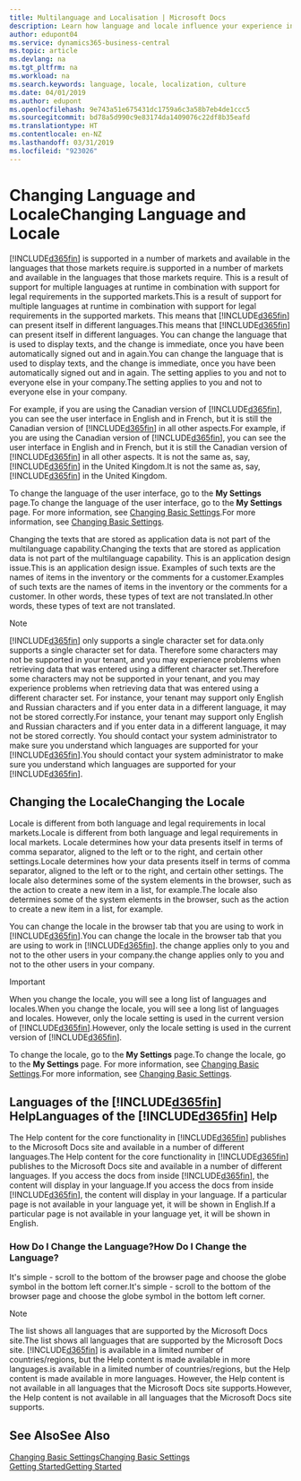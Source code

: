 ```yaml
---
title: Multilanguage and Localisation | Microsoft Docs
description: Learn how language and locale influence your experience in Business Central.
author: edupont04
ms.service: dynamics365-business-central
ms.topic: article
ms.devlang: na
ms.tgt_pltfrm: na
ms.workload: na
ms.search.keywords: language, locale, localization, culture
ms.date: 04/01/2019
ms.author: edupont
ms.openlocfilehash: 9e743a51e675431dc1759a6c3a58b7eb4de1ccc5
ms.sourcegitcommit: bd78a5d990c9e83174da1409076c22df8b35eafd
ms.translationtype: HT
ms.contentlocale: en-NZ
ms.lasthandoff: 03/31/2019
ms.locfileid: "923026"
---
```

# <a name="changing-language-and-locale"></a><span data-ttu-id="a7e12-103">Changing Language and Locale</span><span class="sxs-lookup"><span data-stu-id="a7e12-103">Changing Language and Locale</span></span>

[!INCLUDE[d365fin](includes/d365fin_md.md)] <span data-ttu-id="a7e12-104">is supported in a number of markets and available in the languages that those markets require.</span><span class="sxs-lookup"><span data-stu-id="a7e12-104">is supported in a number of markets and available in the languages that those markets require.</span></span> <span data-ttu-id="a7e12-105">This is a result of support for multiple languages at runtime in combination with support for legal requirements in the supported markets.</span><span class="sxs-lookup"><span data-stu-id="a7e12-105">This is a result of support for multiple languages at runtime in combination with support for legal requirements in the supported markets.</span></span> <span data-ttu-id="a7e12-106">This means that [!INCLUDE[d365fin](includes/d365fin_md.md)] can present itself in different languages.</span><span class="sxs-lookup"><span data-stu-id="a7e12-106">This means that [!INCLUDE[d365fin](includes/d365fin_md.md)] can present itself in different languages.</span></span> <span data-ttu-id="a7e12-107">You can change the language that is used to display texts, and the change is immediate, once you have been automatically signed out and in again.</span><span class="sxs-lookup"><span data-stu-id="a7e12-107">You can change the language that is used to display texts, and the change is immediate, once you have been automatically signed out and in again.</span></span> <span data-ttu-id="a7e12-108">The setting applies to you and not to everyone else in your company.</span><span class="sxs-lookup"><span data-stu-id="a7e12-108">The setting applies to you and not to everyone else in your company.</span></span>  

<span data-ttu-id="a7e12-109">For example, if you are using the Canadian version of [!INCLUDE[d365fin](includes/d365fin_md.md)], you can see the user interface in English and in French, but it is still the Canadian version of [!INCLUDE[d365fin](includes/d365fin_md.md)] in all other aspects.</span><span class="sxs-lookup"><span data-stu-id="a7e12-109">For example, if you are using the Canadian version of [!INCLUDE[d365fin](includes/d365fin_md.md)], you can see the user interface in English and in French, but it is still the Canadian version of [!INCLUDE[d365fin](includes/d365fin_md.md)] in all other aspects.</span></span> <span data-ttu-id="a7e12-110">It is not the same as, say, [!INCLUDE[d365fin](includes/d365fin_md.md)] in the United Kingdom.</span><span class="sxs-lookup"><span data-stu-id="a7e12-110">It is not the same as, say, [!INCLUDE[d365fin](includes/d365fin_md.md)] in the United Kingdom.</span></span>  

<span data-ttu-id="a7e12-111">To change the language of the user interface, go to the **My Settings** page.</span><span class="sxs-lookup"><span data-stu-id="a7e12-111">To change the language of the user interface, go to the **My Settings** page.</span></span> <span data-ttu-id="a7e12-112">For more information, see [Changing Basic Settings](ui-change-basic-settings.md#language).</span><span class="sxs-lookup"><span data-stu-id="a7e12-112">For more information, see [Changing Basic Settings](ui-change-basic-settings.md#language).</span></span>  

<span data-ttu-id="a7e12-113">Changing the texts that are stored as application data is not part of the multilanguage capability.</span><span class="sxs-lookup"><span data-stu-id="a7e12-113">Changing the texts that are stored as application data is not part of the multilanguage capability.</span></span> <span data-ttu-id="a7e12-114">This is an application design issue.</span><span class="sxs-lookup"><span data-stu-id="a7e12-114">This is an application design issue.</span></span> <span data-ttu-id="a7e12-115">Examples of such texts are the names of items in the inventory or the comments for a customer.</span><span class="sxs-lookup"><span data-stu-id="a7e12-115">Examples of such texts are the names of items in the inventory or the comments for a customer.</span></span> <span data-ttu-id="a7e12-116">In other words, these types of text are not translated.</span><span class="sxs-lookup"><span data-stu-id="a7e12-116">In other words, these types of text are not translated.</span></span>  

> [!NOTE]  
> [!INCLUDE[d365fin](includes/d365fin_md.md)] <span data-ttu-id="a7e12-117">only supports a single character set for data.</span><span class="sxs-lookup"><span data-stu-id="a7e12-117">only supports a single character set for data.</span></span> <span data-ttu-id="a7e12-118">Therefore some characters may not be supported in your tenant, and you may experience problems when retrieving data that was entered using a different character set.</span><span class="sxs-lookup"><span data-stu-id="a7e12-118">Therefore some characters may not be supported in your tenant, and you may experience problems when retrieving data that was entered using a different character set.</span></span> <span data-ttu-id="a7e12-119">For instance, your tenant may support only English and Russian characters and if you enter data in a different language, it may not be stored correctly.</span><span class="sxs-lookup"><span data-stu-id="a7e12-119">For instance, your tenant may support only English and Russian characters and if you enter data in a different language, it may not be stored correctly.</span></span> <span data-ttu-id="a7e12-120">You should contact your system administrator to make sure you understand which languages are supported for your [!INCLUDE[d365fin](includes/d365fin_md.md)].</span><span class="sxs-lookup"><span data-stu-id="a7e12-120">You should contact your system administrator to make sure you understand which languages are supported for your [!INCLUDE[d365fin](includes/d365fin_md.md)].</span></span>  

## <a name="changing-the-locale"></a><span data-ttu-id="a7e12-121">Changing the Locale</span><span class="sxs-lookup"><span data-stu-id="a7e12-121">Changing the Locale</span></span>
<span data-ttu-id="a7e12-122">Locale is different from both language and legal requirements in local markets.</span><span class="sxs-lookup"><span data-stu-id="a7e12-122">Locale is different from both language and legal requirements in local markets.</span></span> <span data-ttu-id="a7e12-123">Locale determines how your data presents itself in terms of comma separator, aligned to the left or to the right, and certain other settings.</span><span class="sxs-lookup"><span data-stu-id="a7e12-123">Locale determines how your data presents itself in terms of comma separator, aligned to the left or to the right, and certain other settings.</span></span> <span data-ttu-id="a7e12-124">The locale also determines some of the system elements in the browser, such as the action to create a new item in a list, for example.</span><span class="sxs-lookup"><span data-stu-id="a7e12-124">The locale also determines some of the system elements in the browser, such as the action to create a new item in a list, for example.</span></span>  

<span data-ttu-id="a7e12-125">You can change the locale in the browser tab that you are using to work in [!INCLUDE[d365fin](includes/d365fin_md.md)].</span><span class="sxs-lookup"><span data-stu-id="a7e12-125">You can change the locale in the browser tab that you are using to work in [!INCLUDE[d365fin](includes/d365fin_md.md)].</span></span> <span data-ttu-id="a7e12-126">the change applies only to you and not to the other users in your company.</span><span class="sxs-lookup"><span data-stu-id="a7e12-126">the change applies only to you and not to the other users in your company.</span></span>  

> [!IMPORTANT]  
>  <span data-ttu-id="a7e12-127">When you change the locale, you will see a long list of languages and locales.</span><span class="sxs-lookup"><span data-stu-id="a7e12-127">When you change the locale, you will see a long list of languages and locales.</span></span> <span data-ttu-id="a7e12-128">However, only the locale setting is used in the current version of [!INCLUDE[d365fin](includes/d365fin_md.md)].</span><span class="sxs-lookup"><span data-stu-id="a7e12-128">However, only the locale setting is used in the current version of [!INCLUDE[d365fin](includes/d365fin_md.md)].</span></span>  

<span data-ttu-id="a7e12-129">To change the locale, go to the **My Settings** page.</span><span class="sxs-lookup"><span data-stu-id="a7e12-129">To change the locale, go to the **My Settings** page.</span></span> <span data-ttu-id="a7e12-130">For more information, see [Changing Basic Settings](ui-change-basic-settings.md).</span><span class="sxs-lookup"><span data-stu-id="a7e12-130">For more information, see [Changing Basic Settings](ui-change-basic-settings.md).</span></span>  

## <a name="languages-of-the-included365finincludesd365finmdmd-help"></a><span data-ttu-id="a7e12-131">Languages of the [!INCLUDE[d365fin](includes/d365fin_md.md)] Help</span><span class="sxs-lookup"><span data-stu-id="a7e12-131">Languages of the [!INCLUDE[d365fin](includes/d365fin_md.md)] Help</span></span>
<span data-ttu-id="a7e12-132">The Help content for the core functionality in [!INCLUDE[d365fin](includes/d365fin_md.md)] publishes to the Microsoft Docs site and available in a number of different languages.</span><span class="sxs-lookup"><span data-stu-id="a7e12-132">The Help content for the core functionality in [!INCLUDE[d365fin](includes/d365fin_md.md)] publishes to the Microsoft Docs site and available in a number of different languages.</span></span> <span data-ttu-id="a7e12-133">If you access the docs from inside [!INCLUDE[d365fin](includes/d365fin_md.md)], the content will display in your language.</span><span class="sxs-lookup"><span data-stu-id="a7e12-133">If you access the docs from inside [!INCLUDE[d365fin](includes/d365fin_md.md)], the content will display in your language.</span></span> <span data-ttu-id="a7e12-134">If a particular page is not available in your language yet, it will be shown in English.</span><span class="sxs-lookup"><span data-stu-id="a7e12-134">If a particular page is not available in your language yet, it will be shown in English.</span></span>

### <a name="how-do-i-change-the-language"></a><span data-ttu-id="a7e12-135">How Do I Change the Language?</span><span class="sxs-lookup"><span data-stu-id="a7e12-135">How Do I Change the Language?</span></span>
<span data-ttu-id="a7e12-136">It's simple - scroll to the bottom of the browser page and choose the globe symbol in the bottom left corner.</span><span class="sxs-lookup"><span data-stu-id="a7e12-136">It's simple - scroll to the bottom of the browser page and choose the globe symbol in the bottom left corner.</span></span>

> [!NOTE]  
> <span data-ttu-id="a7e12-137">The list shows all languages that are supported by the Microsoft Docs site.</span><span class="sxs-lookup"><span data-stu-id="a7e12-137">The list shows all languages that are supported by the Microsoft Docs site.</span></span> [!INCLUDE[d365fin](includes/d365fin_md.md)] <span data-ttu-id="a7e12-138">is available in a limited number of countries/regions, but the Help content is made available in more languages.</span><span class="sxs-lookup"><span data-stu-id="a7e12-138">is available in a limited number of countries/regions, but the Help content is made available in more languages.</span></span> <span data-ttu-id="a7e12-139">However, the Help content is not available in all languages that the Microsoft Docs site supports.</span><span class="sxs-lookup"><span data-stu-id="a7e12-139">However, the Help content is not available in all languages that the Microsoft Docs site supports.</span></span>

## <a name="see-also"></a><span data-ttu-id="a7e12-140">See Also</span><span class="sxs-lookup"><span data-stu-id="a7e12-140">See Also</span></span>  
[<span data-ttu-id="a7e12-141">Changing Basic Settings</span><span class="sxs-lookup"><span data-stu-id="a7e12-141">Changing Basic Settings</span></span>](ui-change-basic-settings.md)  
[<span data-ttu-id="a7e12-142">Getting Started</span><span class="sxs-lookup"><span data-stu-id="a7e12-142">Getting Started</span></span>](product-get-started.md)  
